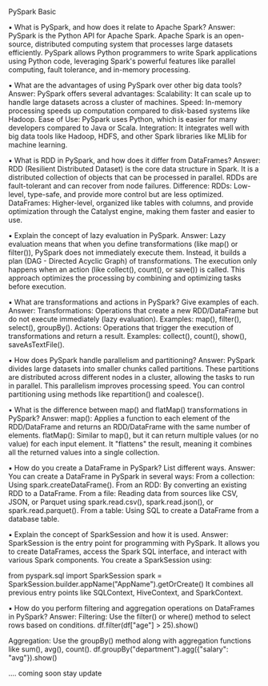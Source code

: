 PySpark Basic

▪️ What is PySpark, and how does it relate to Apache Spark?
Answer: PySpark is the Python API for Apache Spark. Apache Spark is an open-source, distributed computing system that processes large datasets efficiently. PySpark allows Python programmers to write Spark applications using Python code, leveraging Spark's powerful features like parallel computing, fault tolerance, and in-memory processing.

▪️ What are the advantages of using PySpark over other big data tools?
Answer: PySpark offers several advantages:
Scalability: It can scale up to handle large datasets across a cluster of machines.
Speed: In-memory processing speeds up computation compared to disk-based systems like Hadoop.
Ease of Use: PySpark uses Python, which is easier for many developers compared to Java or Scala.
Integration: It integrates well with big data tools like Hadoop, HDFS, and other Spark libraries like MLlib for machine learning.

▪️ What is RDD in PySpark, and how does it differ from DataFrames?
Answer: RDD (Resilient Distributed Dataset) is the core data structure in Spark. It is a distributed collection of objects that can be processed in parallel. RDDs are fault-tolerant and can recover from node failures.
Difference:
RDDs: Low-level, type-safe, and provide more control but are less optimized.
DataFrames: Higher-level, organized like tables with columns, and provide optimization through the Catalyst engine, making them faster and easier to use.

▪️ Explain the concept of lazy evaluation in PySpark.
Answer: Lazy evaluation means that when you define transformations (like map() or filter()), PySpark does not immediately execute them. Instead, it builds a plan (DAG - Directed Acyclic Graph) of transformations. The execution only happens when an action (like collect(), count(), or save()) is called. This approach optimizes the processing by combining and optimizing tasks before execution.

▪️ What are transformations and actions in PySpark? Give examples of each.
Answer:
Transformations: Operations that create a new RDD/DataFrame but do not execute immediately (lazy evaluation). Examples: map(), filter(), select(), groupBy().
Actions: Operations that trigger the execution of transformations and return a result. Examples: collect(), count(), show(), saveAsTextFile().

▪️ How does PySpark handle parallelism and partitioning?
Answer: PySpark divides large datasets into smaller chunks called partitions. These partitions are distributed across different nodes in a cluster, allowing the tasks to run in parallel. This parallelism improves processing speed. You can control partitioning using methods like repartition() and coalesce().

▪️ What is the difference between map() and flatMap() transformations in PySpark?
Answer:
map(): Applies a function to each element of the RDD/DataFrame and returns an RDD/DataFrame with the same number of elements.
flatMap(): Similar to map(), but it can return multiple values (or no value) for each input element. It "flattens" the result, meaning it combines all the returned values into a single collection.

▪️ How do you create a DataFrame in PySpark? List different ways.
Answer: You can create a DataFrame in PySpark in several ways:
From a collection: Using spark.createDataFrame().
From an RDD: By converting an existing RDD to a DataFrame.
From a file: Reading data from sources like CSV, JSON, or Parquet using spark.read.csv(), spark.read.json(), or spark.read.parquet().
From a table: Using SQL to create a DataFrame from a database table.

▪️ Explain the concept of SparkSession and how it is used.
Answer: SparkSession is the entry point for programming with PySpark. It allows you to create DataFrames, access the Spark SQL interface, and interact with various Spark components. You create a SparkSession using:

from pyspark.sql import SparkSession
spark = SparkSession.builder.appName("AppName").getOrCreate()
It combines all previous entry points like SQLContext, HiveContext, and SparkContext.

▪️ How do you perform filtering and aggregation operations on DataFrames in PySpark?
Answer:
Filtering: Use the filter() or where() method to select rows based on conditions.
df.filter(df["age"] > 25).show()

Aggregation: Use the groupBy() method along with aggregation functions like sum(), avg(), count().
df.groupBy("department").agg({"salary": "avg"}).show()


.... coming soon stay update